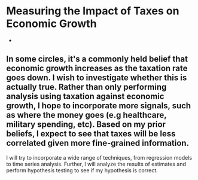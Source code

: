 # Measuring the Impact of Taxes on Economic Growth
-
In some circles, it's a commonly held belief that economic growth increases as the taxation rate goes down. I wish to investigate whether this is actually true. Rather than only performing analysis using taxation against economic growth, I hope to incorporate more signals, such as where the money goes (e.g healthcare, military spending, etc). Based on my prior beliefs, I expect to see that taxes will be less correlated given more fine-grained information.
---
I will try to incorporate a wide range of techniques, from regression models to time series analysis. Further, I will analyze the results of estimates and perform hypothesis testing to see if my hypothesis is correct. 
